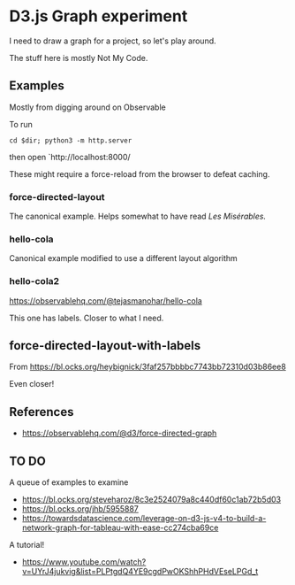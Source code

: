 # D3.js Graph experiment

I need to draw a graph for a project, so let's play around.

The stuff here is mostly Not My Code.

## Examples

Mostly from digging around on Observable

To run

    cd $dir; python3 -m http.server

then open `http://localhost:8000/

These might require a force-reload from the browser to defeat caching.

### force-directed-layout

The canonical example. Helps somewhat to have read _Les Misérables._

### hello-cola

Canonical example modified to use a different layout algorithm

### hello-cola2

https://observablehq.com/@tejasmanohar/hello-cola

This one has labels. Closer to what I need.

## force-directed-layout-with-labels

From https://bl.ocks.org/heybignick/3faf257bbbbc7743bb72310d03b86ee8

Even closer!

## References

* https://observablehq.com/@d3/force-directed-graph

## TO DO

A queue of examples to examine

* https://bl.ocks.org/steveharoz/8c3e2524079a8c440df60c1ab72b5d03
* https://bl.ocks.org/jhb/5955887
* https://towardsdatascience.com/leverage-on-d3-js-v4-to-build-a-network-graph-for-tableau-with-ease-cc274cba69ce

A tutorial!

* https://www.youtube.com/watch?v=UYrJ4jukvig&list=PLPtgdQ4YE9cgdPwOKShhPHdVEseLPGd_t

